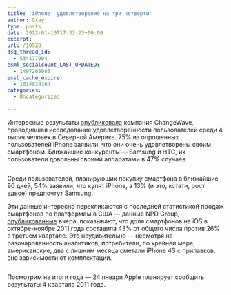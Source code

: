 ```yaml
---
title: 'iPhone: удовлетворение на три четверти'
author: Gray
type: posts
date: 2012-01-10T17:33:23+00:00
excerpt:
url: /10928
dsq_thread_id:
  - 534177904
esml_socialcount_LAST_UPDATED:
  - 1497265085
essb_cache_expire:
  - 1614824164
categories:
  - Uncategorized

---
```








Интересные результаты [опубликовала][1] компания ChangeWave, проводившая исследование удовлетворенности пользователей среди 4 тысяч человек в Северной Америке. 75% из опрошенных пользователей iPhone заявили, что они очень удовлетворены своим смартфоном. Ближайшие конкуренты — Samsung и HTC, их пользователи довольны своими аппаратами в 47% случаев.

<img src="https://i0.wp.com/searchenginesblog.s3.amazonaws.com/smart_phone_satisfaction_bar-1.gif?w=740" alt="" data-recalc-dims="1" /> 

Среди пользователей, планирующих покупку смартфона в ближайшие 90 дней, 54% заявили, что купят iPhone, а 13% (и это, кстати, рост вдвое) предпочтут Samsung.

Эти данные интересно перекликаются с последней статистикой продаж смартфонов по платформам в США — данные NPD Group, [опубликованные][2] вчера, показывают, что доля смартфонов на iOS в октябре-ноябре 2011 года составила 43% от общего числа против 26% в третьем квартале. Это неудивительно — несмотря на разочарованность аналитиков, потребители, по крайней мере, американские, два с лишним месяца сметали iPhone 4S с прилавков, вне зависимости от комплектации.

<img src="https://i1.wp.com/searchenginesblog.s3.amazonaws.com/npd.jpg?w=740" alt="" data-recalc-dims="1" /> 

Посмотрим на итоги года — 24 января Apple планирует сообщить результаты 4 квартала 2011 года.

 [1]: http://www.changewaveresearch.com/articles/2012/smart_phones_20120109.html
 [2]: http://gigaom.com/2012/01/09/iphone-breathing-down-the-neck-of-android-in-u-s/